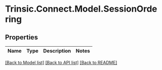# Trinsic.Connect.Model.SessionOrdering

## Properties

Name | Type | Description | Notes
------------ | ------------- | ------------- | -------------

[[Back to Model list]](../src/Trinsic.Connect/README.md#documentation-for-models) [[Back to API list]](../src/Trinsic.Connect/README.md#documentation-for-api-endpoints) [[Back to README]](../src/Trinsic.Connect/README.md)

